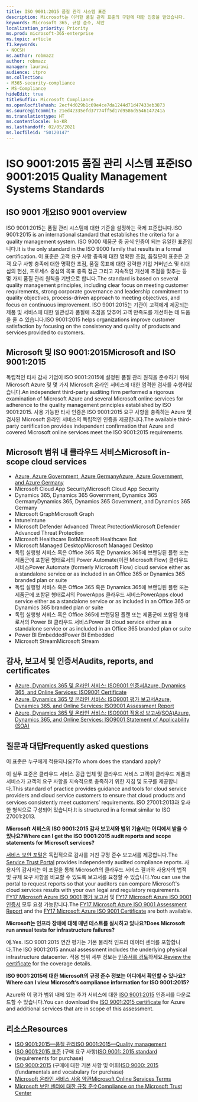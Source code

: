 ```yaml
---
title: ISO 9001:2015 품질 관리 시스템 표준
description: Microsoft는 이러한 품질 관리 표준의 구현에 대한 인증을 받았습니다.
keywords: Microsoft 365, 규정 준수, 제안
localization_priority: Priority
ms.prod: microsoft-365-enterprise
ms.topic: article
f1.keywords:
- NOCSH
ms.author: robmazz
author: robmazz
manager: laurawi
audience: itpro
ms.collection:
- M365-security-compliance
- MS-Compliance
hideEdit: true
titleSuffix: Microsoft Compliance
ms.openlocfilehash: 2ecf4d029b1c69e4ce7da1244d71d47433eb3873
ms.sourcegitcommit: 21ed42335efd37774ff5d17d9586d5546147241a
ms.translationtype: HT
ms.contentlocale: ko-KR
ms.lasthandoff: 02/05/2021
ms.locfileid: "50120147"
---
```

# <a name="iso-90012015-quality-management-systems-standards"></a><span data-ttu-id="283d8-104">ISO 9001:2015 품질 관리 시스템 표준</span><span class="sxs-lookup"><span data-stu-id="283d8-104">ISO 9001:2015 Quality Management Systems Standards</span></span>

## <a name="iso-9001-overview"></a><span data-ttu-id="283d8-105">ISO 9001 개요</span><span class="sxs-lookup"><span data-stu-id="283d8-105">ISO 9001 overview</span></span>

<span data-ttu-id="283d8-106">ISO 9001:2015는 품질 관리 시스템에 대한 기준을 설정하는 국제 표준입니다.</span><span class="sxs-lookup"><span data-stu-id="283d8-106">ISO 9001:2015 is an international standard that establishes the criteria for a quality management system.</span></span> <span data-ttu-id="283d8-107">ISO 9000 제품군 중 공식 인증이 되는 유일한 표준입니다.</span><span class="sxs-lookup"><span data-stu-id="283d8-107">It is the only standard in the ISO 9000 family that results in a formal certification.</span></span> <span data-ttu-id="283d8-108">이 표준은 고객 요구 사항 충족에 대한 명확한 초점, 품질모이 표준은 고객 요구 사항 충족에 대한 명확한 초점, 품질 목표에 대한 강력한 기업 거버넌스 및 리더십의 헌신, 프로세스 중심의 목표 충족 접근 그리고 지속적인 개선에 초점을 맞추는 등 몇 가지 품질 관리 원칙을 기반으로 합니다.</span><span class="sxs-lookup"><span data-stu-id="283d8-108">The standard is based on several quality management principles, including clear focus on meeting customer requirements, strong corporate governance and leadership commitment to quality objectives, process-driven approach to meeting objectives, and focus on continuous improvement.</span></span> <span data-ttu-id="283d8-109">ISO 9001:2015는 기관이 고객에게 제공되는 제품 및 서비스에 대한 일관성과 품질에 초점을 맞추어 고객 만족도를 개선하는 데 도움을 줄 수 있습니다.</span><span class="sxs-lookup"><span data-stu-id="283d8-109">ISO 9001:2015 helps organizations improve customer satisfaction by focusing on the consistency and quality of products and services provided to customers.</span></span>

## <a name="microsoft-and-iso-90012015"></a><span data-ttu-id="283d8-110">Microsoft 및 ISO 9001:2015</span><span class="sxs-lookup"><span data-stu-id="283d8-110">Microsoft and ISO 9001:2015</span></span>

<span data-ttu-id="283d8-111">독립적인 타사 감사 기업이 ISO 9001:2015에 설정된 품질 관리 원칙을 준수하기 위해 Microsoft Azure 및 몇 가지 Microsoft 온라인 서비스에 대한 엄격한 검사를 수행하였습니다.</span><span class="sxs-lookup"><span data-stu-id="283d8-111">An independent third-party auditing firm performed a rigorous examination of Microsoft Azure and several Microsoft online services for adherence to the quality management principles established by ISO 9001:2015.</span></span> <span data-ttu-id="283d8-112">사용 가능한 타사 인증은 ISO 9001:2015 요구 사항을 충족하는 Azure 및 검사된 Microsoft 온라인 서비스의 독립적인 인증을 제공합니다.</span><span class="sxs-lookup"><span data-stu-id="283d8-112">The available third-party certification provides independent confirmation that Azure and covered Microsoft online services meet the ISO 9001:2015 requirements.</span></span>

## <a name="microsoft-in-scope-cloud-services"></a><span data-ttu-id="283d8-113">Microsoft 범위 내 클라우드 서비스</span><span class="sxs-lookup"><span data-stu-id="283d8-113">Microsoft in-scope cloud services</span></span>

- [<span data-ttu-id="283d8-114">Azure, Azure Government, Azure Germany</span><span class="sxs-lookup"><span data-stu-id="283d8-114">Azure, Azure Government, and Azure Germany</span></span>](https://aka.ms/AzureCompliance)
- <span data-ttu-id="283d8-115">Microsoft Cloud App Security</span><span class="sxs-lookup"><span data-stu-id="283d8-115">Microsoft Cloud App Security</span></span>
- <span data-ttu-id="283d8-116">Dynamics 365, Dynamics 365 Government, Dynamics 365 Germany</span><span class="sxs-lookup"><span data-stu-id="283d8-116">Dynamics 365, Dynamics 365 Government, and Dynamics 365 Germany</span></span>
- <span data-ttu-id="283d8-117">Microsoft Graph</span><span class="sxs-lookup"><span data-stu-id="283d8-117">Microsoft Graph</span></span>
- <span data-ttu-id="283d8-118">Intune</span><span class="sxs-lookup"><span data-stu-id="283d8-118">Intune</span></span>
- <span data-ttu-id="283d8-119">Microsoft Defender Advanced Threat Protection</span><span class="sxs-lookup"><span data-stu-id="283d8-119">Microsoft Defender Advanced Threat Protection</span></span>
- <span data-ttu-id="283d8-120">Microsoft Healthcare Bot</span><span class="sxs-lookup"><span data-stu-id="283d8-120">Microsoft Healthcare Bot</span></span>
- <span data-ttu-id="283d8-121">Microsoft Managed Desktop</span><span class="sxs-lookup"><span data-stu-id="283d8-121">Microsoft Managed Desktop</span></span>
- <span data-ttu-id="283d8-122">독립 실행형 서비스 혹은 Office 365 혹은 Dynamics 365에 브랜딩된 플랜 또는 제품군에 포함된 형태로서의 Power Automate(이전 Microsoft Flow) 클라우드 서비스</span><span class="sxs-lookup"><span data-stu-id="283d8-122">Power Automate (formerly Microsoft Flow) cloud service either as a standalone service or as included in an Office 365 or Dynamics 365 branded plan or suite</span></span>
- <span data-ttu-id="283d8-123">독립 실행형 서비스 혹은 Office 365 혹은 Dynamics 365에 브랜딩된 플랜 또는 제품군에 포함된 형태로서의 PowerApps 클라우드 서비스</span><span class="sxs-lookup"><span data-stu-id="283d8-123">PowerApps cloud service either as a standalone service or as included in an Office 365 or Dynamics 365 branded plan or suite</span></span>
- <span data-ttu-id="283d8-124">독립 실행형 서비스 혹은 Office 365에 브랜딩된 플랜 또는 제품군에 포함된 형태로서의 Power BI 클라우드 서비스</span><span class="sxs-lookup"><span data-stu-id="283d8-124">Power BI cloud service either as a standalone service or as included in an Office 365 branded plan or suite</span></span>
- <span data-ttu-id="283d8-125">Power BI Embedded</span><span class="sxs-lookup"><span data-stu-id="283d8-125">Power BI Embedded</span></span>
- <span data-ttu-id="283d8-126">Microsoft Stream</span><span class="sxs-lookup"><span data-stu-id="283d8-126">Microsoft Stream</span></span>

## <a name="audits-reports-and-certificates"></a><span data-ttu-id="283d8-127">감사, 보고서 및 인증서</span><span class="sxs-lookup"><span data-stu-id="283d8-127">Audits, reports, and certificates</span></span>

- [<span data-ttu-id="283d8-128">Azure, Dynamics 365 및 온라인 서비스: ISO9001 인증서</span><span class="sxs-lookup"><span data-stu-id="283d8-128">Azure, Dynamics 365, and Online Services: ISO9001 Certificate</span></span>](https://aka.ms/azureiso9001cert)
- [<span data-ttu-id="283d8-129">Azure, Dynamics 365 및 온라인 서비스: ISO9001 평가 보고서</span><span class="sxs-lookup"><span data-stu-id="283d8-129">Azure, Dynamics 365, and Online Services: ISO9001 Assessment Report</span></span>](https://aka.ms/azureiso9001report)
- [<span data-ttu-id="283d8-130">Azure, Dynamics 365 및 온라인 서비스: ISO9001 적용성 보고서(SOA)</span><span class="sxs-lookup"><span data-stu-id="283d8-130">Azure, Dynamics 365, and Online Services: ISO9001 Statement of Applicability (SOA)</span></span>](https://aka.ms/azureiso9001soa)

## <a name="frequently-asked-questions"></a><span data-ttu-id="283d8-131">질문과 대답</span><span class="sxs-lookup"><span data-stu-id="283d8-131">Frequently asked questions</span></span>

<span data-ttu-id="283d8-132">이 표준은 누구에게 적용되나요?</span><span class="sxs-lookup"><span data-stu-id="283d8-132">To whom does the standard apply?</span></span>

<span data-ttu-id="283d8-133">이 실무 표준은 클라우드 서비스 공급 업체 및 클라우드 서비스 고객이 클라우드 제품과 서비스가 고객의 요구 사항을 지속적으로 충족하기 위한 지침 및 도구를 제공합니다.</span><span class="sxs-lookup"><span data-stu-id="283d8-133">This standard of practice provides guidance and tools for cloud service providers and cloud service customers to ensure that cloud products and services consistently meet customers’ requirements.</span></span> <span data-ttu-id="283d8-134">ISO 27001:2013과 유사한 형식으로 구성되어 있습니다.</span><span class="sxs-lookup"><span data-stu-id="283d8-134">It is structured in a format similar to ISO 27001:2013.</span></span>

<span data-ttu-id="283d8-135">**Microsoft 서비스의 ISO 9001:2015 감사 보고서와 범위 기술서는 어디에서 받을 수 있나요?**</span><span class="sxs-lookup"><span data-stu-id="283d8-135">**Where can I get the ISO 9001:2015 audit reports and scope statements for Microsoft services?**</span></span>

<span data-ttu-id="283d8-136">[서비스 보안 포털](/microsoft-365/compliance/get-started-with-service-trust-portal)은 독립적으로 감사를 거친 규정 준수 보고서를 제공합니다.</span><span class="sxs-lookup"><span data-stu-id="283d8-136">The [Service Trust Portal](/microsoft-365/compliance/get-started-with-service-trust-portal) provides independently audited compliance reports.</span></span> <span data-ttu-id="283d8-137">사용자의 감사자는 이 포털을 통해 Microsoft의 클라우드 서비스 결과와 사용자의 법적 및 규제 요구 사항을 비교할 수 있도록 보고서를 요청할 수 있습니다.</span><span class="sxs-lookup"><span data-stu-id="283d8-137">You can use the portal to request reports so that your auditors can compare Microsoft's cloud services results with your own legal and regulatory requirements.</span></span> <span data-ttu-id="283d8-138">[FY17 Microsoft Azure ISO 9001 평가 보고서](https://www.microsoft.com/?ref=aka) 및 [FY17 Microsoft Azure ISO 9001 인증서](https://www.microsoft.com/?ref=aka) 모두 요청 가능합니다.</span><span class="sxs-lookup"><span data-stu-id="283d8-138">The [FY17 Microsoft Azure ISO 9001 Assessment Report](https://www.microsoft.com/?ref=aka) and the [FY17 Microsoft Azure ISO 9001 Certificate](https://www.microsoft.com/?ref=aka) are both available.</span></span>

<span data-ttu-id="283d8-139">**Microsoft는 인프라 장애에 대해 매년 테스트를 실시하고 있나요?**</span><span class="sxs-lookup"><span data-stu-id="283d8-139">**Does Microsoft run annual tests for infrastructure failures?**</span></span>

<span data-ttu-id="283d8-140">예.</span><span class="sxs-lookup"><span data-stu-id="283d8-140">Yes.</span></span> <span data-ttu-id="283d8-141">ISO 9001:2015 연간 평가는 기본 물리적 인프라 데이터 센터를 포함합니다.</span><span class="sxs-lookup"><span data-stu-id="283d8-141">The ISO 9001:2015 annual assessment includes the underlying physical infrastructure datacenter.</span></span> <span data-ttu-id="283d8-142">적용 범위 세부 정보는 [인증서를 검토](https://www.microsoft.com/?ref=aka)하세요.</span><span class="sxs-lookup"><span data-stu-id="283d8-142">[Review the certificate](https://www.microsoft.com/?ref=aka) for the coverage details.</span></span>

<span data-ttu-id="283d8-143">**ISO 9001:2015에 대한 Microsoft의 규정 준수 정보는 어디에서 확인할 수 있나요?**</span><span class="sxs-lookup"><span data-stu-id="283d8-143">**Where can I view Microsoft’s compliance information for ISO 9001:2015?**</span></span>

<span data-ttu-id="283d8-144">Azure와 이 평가 범위 내에 있는 추가 서비스에 대한 [ISO 9001:2015](https://www.microsoft.com/?ref=aka) 인증서를 다운로드할 수 있습니다.</span><span class="sxs-lookup"><span data-stu-id="283d8-144">You can download the [ISO 9001:2015 certificate](https://www.microsoft.com/?ref=aka) for Azure and additional services that are in scope of this assessment.</span></span>

## <a name="resources"></a><span data-ttu-id="283d8-145">리소스</span><span class="sxs-lookup"><span data-stu-id="283d8-145">Resources</span></span>

- [<span data-ttu-id="283d8-146">ISO 9001:2015—품질 관리</span><span class="sxs-lookup"><span data-stu-id="283d8-146">ISO 9001:2015—Quality management</span></span>](https://www.iso.org/iso-9001-quality-management.html)
- <span data-ttu-id="283d8-147">[ISO 9001:2015 표준](https://www.iso.org/standard/62085.html) (구매 요구 사항)</span><span class="sxs-lookup"><span data-stu-id="283d8-147">[ISO 9001: 2015 standard](https://www.iso.org/standard/62085.html) (requirements for purchase)</span></span>
- <span data-ttu-id="283d8-148">[ISO 9000:2015](https://www.iso.org/standard/45481.html) (구매에 대한 기본 사항 및 어휘)</span><span class="sxs-lookup"><span data-stu-id="283d8-148">[ISO 9000: 2015](https://www.iso.org/standard/45481.html) (fundamentals and vocabulary for purchase)</span></span>
- [<span data-ttu-id="283d8-149">Microsoft 온라인 서비스 사용 약관</span><span class="sxs-lookup"><span data-stu-id="283d8-149">Microsoft Online Services Terms</span></span>](https://aka.ms/Online-Services-Terms)
- [<span data-ttu-id="283d8-150">Microsoft 보안 센터에 대한 규정 준수</span><span class="sxs-lookup"><span data-stu-id="283d8-150">Compliance on the Microsoft Trust Center</span></span>](https://www.microsoft.com/trust-center/compliance/compliance-overview)
